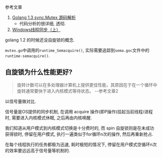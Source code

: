 参考文章

1. [Golang 1.3 sync.Mutex 源码解析](https://studygolang.com/articles/1472)
    - 代码分析的很详细, 透彻.
2. [Windows线程同步（上）](https://www.cnblogs.com/predator-wang/p/5125590.html)

golang 1.2 的时候还没自旋锁的概念.

`mutex.go`中调用的`runtime_Semacquire()`, 实际需要追踪到`sema.goc`文件中的`runtime·semacquire()`.


## 自旋锁为什么性能更好?

> 旋转计数可以在多处理器计算机上提供更佳性能，其原因在于在一个循环中旋转通常要快于进入内核模式等待状态。 --参考文章2

以信号量做对比.

信号量是OS提供的同步机制, 在调用 acquire 操作(即P操作)挂起当前线程/进程时, 需要进入内核模式休眠, 之后再由内核唤醒. 

我们知道从用户模式到内核模式切换是十分费时的, 而 spin 自旋锁则是在未成功获得锁时, 停留在用户模式, 执行一遍类似于for循环n次的操作, 然后再重新抢占.

在每个线程执行的任务都极为迅速, 耗时极短的情况下, 停留在用户模式空循环n次的效率要远远高于信号量等机制的.
